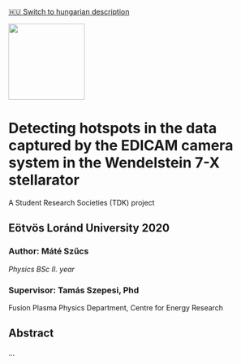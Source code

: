 [:hungary: Switch to hungarian description](https://github.com/szmate00/hotspot_detection/blob/master/README_HU.md)<br>

<img src="https://github.com/szmate00/hotspot_detection/blob/master/figures/logok.png" height="150" />


# Detecting hotspots in the data captured by the EDICAM camera system in the Wendelstein 7-X stellarator
A Student Research Societies (TDK) project

## Eötvös Loránd University 2020
### Author: Máté Szűcs<br>
*Physics BSc II. year*

### Supervisor: Tamás Szepesi, Phd<br>

Fusion Plasma Physics Department, Centre for Energy Research


## Abstract


...
